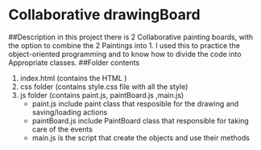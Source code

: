# Collaborative drawingBoard
##Description
in this project there is 2  Collaborative painting boards, with the option to combine the 2 Paintings
into 1.
I used this to practice the object-oriented programming and to know how to divide the code into Appropriate classes.
##Folder contents
1. index.html (contains the HTML  )
2. css folder (contains style.css file with all the style)
3. js folder (contains paint.js, paintBoard.js ,main.js)
   * paint.js include paint class that resposible for the drawing and saving/loading actions
   * paintBoard.js include PaintBoard class that responsible for taking care of the events 
   * main.js is the script that create the objects and use their methods
